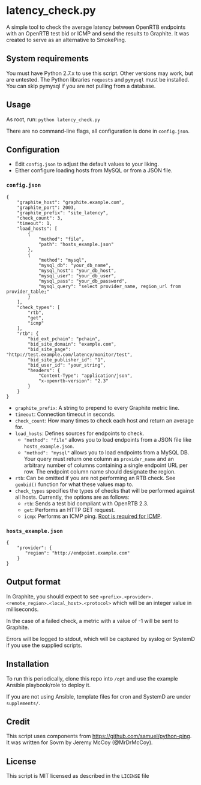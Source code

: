 # latency_check.py

A simple tool to check the average latency between OpenRTB endpoints with an OpenRTB test bid or ICMP and send the results to Graphite. It was created to serve as an alternative to SmokePing.

## System requirements

You must have Python 2.7.x to use this script. Other versions may work, but are untested.
The Python libraries `requests` and `pymysql` must be installed. You can skip pymysql if you are not pulling from a database.

## Usage

As root, run: `python latency_check.py`

There are no command-line flags, all configuration is done in `config.json`.

## Configuration

- Edit `config.json` to adjust the default values to your liking.
- Either configure loading hosts from MySQL or from a JSON file.

### `config.json`

```
{
    "graphite_host": "graphite.example.com",
    "graphite_port": 2003,
    "graphite_prefix": "site_latency",
    "check_count": 3,
    "timeout": 1,
    "load_hosts": [
        {
            "method": "file",
            "path": "hosts_example.json"
        },
        {
            "method": "mysql",
            "mysql_db": "your_db_name",
            "mysql_host": "your_db_host",
            "mysql_user": "your_db_user",
            "mysql_pass": "your_db_password",
            "mysql_query": "select provider_name, region_url from provider_table;"
        }
    ],
    "check_types": [
        "rtb",
        "get",
        "icmp"
    ],
    "rtb": {
        "bid_ext_pchain": "pchain",
        "bid_site_domain": "example.com",
        "bid_site_page": "http://test.example.com/latency/monitor/test",
        "bid_site_publisher_id": "1",
        "bid_user_id": "your_string",
        "headers": {
            "Content-Type": "application/json",
            "x-openrtb-version": "2.3"
        }
    }
}
```

- `graphite_prefix`: A string to prepend to every Graphite metric line.
- `timeout`: Connection timeout in seconds.
- `check_count`: How many times to check each host and return an average for.
- `load_hosts`: Defines sources for endpoints to check.
  - `"method": "file"` allows you to load endpoints from a JSON file like `hosts_example.json`.
  - `"method": "mysql"` allows you to load endpoints from a MySQL DB. Your query must return one column as `provider_name` and an arbitrary number of columns containing a single endpoint URL per row. The endpoint column name should designate the region.
- `rtb`: Can be omitted if you are not performing an RTB check. See `genbid()` function for what these values map to.
- `check_types` specifies the types of checks that will be performed against all hosts. Currently, the options are as follows:
    - `rtb`: Sends a test bid compliant with OpenRTB 2.3.
    - `get`: Performs an HTTP GET request.
    - `icmp`: Performs an ICMP ping. [Root is required for ICMP](https://stackoverflow.com/questions/1189389/python-non-privileged-icmp).


### `hosts_example.json`

```
{
    "provider": {
       "region": "http://endpoint.example.com"
    }
}
```

## Output format

In Graphite, you should expect to see `<prefix>.<provider>.<remote_region>.<local_host>.<protocol>` which will be an integer value in milliseconds.

In the case of a failed check, a metric with a value of -1 will be sent to Graphite.

Errors will be logged to stdout, which will be captured by syslog or SystemD if you use the supplied scripts.

## Installation

To run this periodically, clone this repo into `/opt` and use the example Ansible playbook/role to deploy it.

If you are not using Ansible, template files for cron and SystemD are under `supplements/`.

## Credit

This script uses components from https://github.com/samuel/python-ping.
It was written for Sovrn by Jeremy McCoy (@MrDrMcCoy).

## License

This script is MIT licensed as described in the `LICENSE` file
